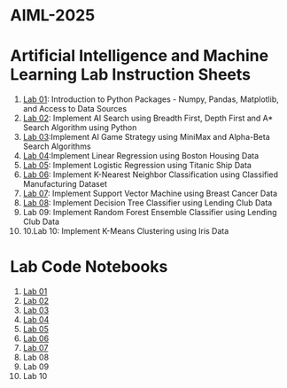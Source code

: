 # AIML-2025
# Artificial Intelligence and Machine Learning Lab Instruction Sheets
1. [Lab 01](https://github.com/MalyalaAnand/AIML-2025/blob/main/AIML_A1.pdf): Introduction to Python Packages - Numpy, Pandas, Matplotlib, and Access to Data Sources
2. [Lab 02](https://github.com/MalyalaAnand/AIML-2025/blob/main/AIML_A2.pdf): Implement AI Search using Breadth First, Depth First and A* Search Algorithm using Python
3. [Lab 03](https://github.com/MalyalaAnand/AIML-2025/blob/main/AIML_A3.pdf):Implement AI Game Strategy using MiniMax and Alpha-Beta Search Algorithms
4. [Lab 04](https://github.com/MalyalaAnand/AIML-2025/blob/main/AIML_A4.pdf):Implement Linear Regression using Boston Housing Data
5. [Lab 05](https://github.com/MalyalaAnand/AIML-2025/blob/main/AIML_A5.pdf): Implement Logistic Regression using Titanic Ship Data
6. [Lab 06](https://github.com/MalyalaAnand/AIML-2025/blob/main/AIML_A6.pdf): Implement K-Nearest Neighbor Classification using Classified Manufacturing Dataset
7. [Lab 07](https://github.com/MalyalaAnand/AIML-2025/blob/main/AIML_A7.pdf): Implement Support Vector Machine using Breast Cancer Data
8. [Lab 08](https://github.com/MalyalaAnand/AIML-2025/blob/main/AIML_A8.pdf): Implement Decision Tree Classifier using Lending Club Data
9. Lab 09: Implement Random Forest Ensemble Classifier using Lending Club Data
10. 10.Lab 10: Implement K-Means Clustering using Iris Data
# Lab Code Notebooks    
1. [Lab 01](https://github.com/MalyalaAnand/AIML-2025/blob/main/Lab_01_AIML.ipynb)
2. [Lab 02](https://github.com/MalyalaAnand/AIML-2025/blob/main/Lab_02_AIML.ipynb)
3. [Lab 03](https://github.com/MalyalaAnand/AIML-2025/blob/main/Lab_03_AIML.ipynb)
4. [Lab 04](https://github.com/MalyalaAnand/AIML-2025/blob/main/Lab_04_AIML.ipynb)
5. [Lab 05](https://github.com/MalyalaAnand/AIML-2025/blob/main/Lab_05_AIML.ipynb)
6. [Lab 06](https://github.com/MalyalaAnand/AIML-2025/blob/main/Lab_06_AIML.ipynb)
7. [Lab 07](https://github.com/MalyalaAnand/AIML-2025/blob/main/Lab_07_AIML.ipynb)
8. Lab 08
9. Lab 09
10. Lab 10
